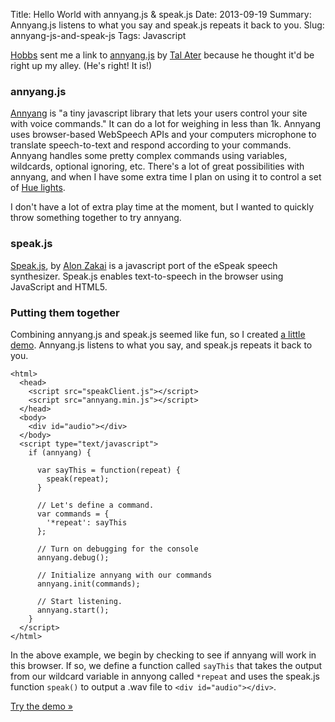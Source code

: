 Title: Hello World with annyang.js &amp;&nbsp;speak.js
Date: 2013-09-19
Summary: Annyang.js listens to what you say and speak.js repeats it back to you.
Slug: annyang-js-and-speak-js
Tags: Javascript

[Hobbs](http://velvetcache.org) sent me a link to [annyang.js](https://www.talater.com/annyang/) by [Tal Ater](https://github.com/TalAter) because he thought it'd be right up my alley. (He's right! It is!)

### annyang.js

[Annyang](https://www.talater.com/annyang/) is "a tiny javascript library that lets your users control your site with voice commands." It can do a lot for weighing in less than 1k. Annyang uses browser-based WebSpeech APIs and your computers microphone to translate speech-to-text and respond according to your commands. Annyang handles some pretty complex commands using variables, wildcards, optional ignoring, etc. There's a lot of great possibilities with annyang, and when I have some extra time I plan on using it to control a set of [Hue lights](https://www.meethue.com).

I don't have a lot of extra play time at the moment, but I wanted to quickly throw something together to try annyang. 

### speak.js

[Speak.js](https://github.com/kripken/speak.js/), by [Alon Zakai](https://github.com/kripken) is a javascript port of the eSpeak speech synthesizer. Speak.js enables text-to-speech in the browser using JavaScript and HTML5.

### Putting them together

Combining annyang.js and speak.js seemed like fun, so I created <a href="http://webjam.org/speak/" target="_blank">a little demo</a>. Annyang.js listens to what you say, and speak.js repeats it back to you.

	<html>
	  <head>
	    <script src="speakClient.js"></script>
	    <script src="annyang.min.js"></script>
	  </head>
	  <body>
	    <div id="audio"></div>
	  </body>
	  <script type="text/javascript">
		if (annyang) {
		  	
		  var sayThis = function(repeat) {
		  	speak(repeat);
		  }

		  // Let's define a command.
		  var commands = {
		    '*repeat': sayThis
		  };

	      // Turn on debugging for the console
		  annyang.debug();

		  // Initialize annyang with our commands
		  annyang.init(commands);

		  // Start listening.
		  annyang.start();
		}
	  </script>
	</html>

In the above example, we begin by checking to see if annyang will work in this browser. If so, we define a function called `sayThis` that takes the output from our wildcard variable in annyong called `*repeat` and uses the speak.js function `speak()` to output a .wav file to `<div id="audio"></div>`.

<a href="http://webjam.org/speak/" target="_blank">Try the demo &raquo;</a>